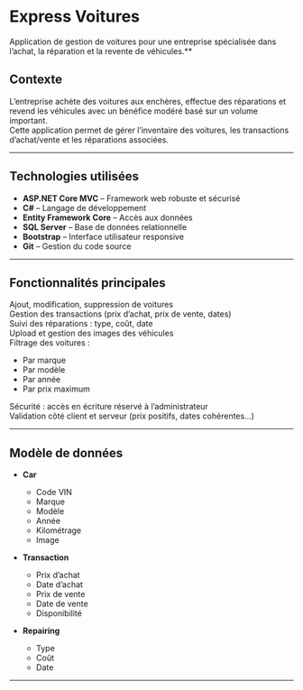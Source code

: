 # Express Voitures

Application de gestion de voitures pour une entreprise spécialisée dans l’achat, la réparation et la revente de véhicules.**

##  Contexte

L’entreprise achète des voitures aux enchères, effectue des réparations et revend les véhicules avec un bénéfice modéré basé sur un volume important.  
Cette application permet de gérer l’inventaire des voitures, les transactions d’achat/vente et les réparations associées.

---

##  Technologies utilisées

- **ASP.NET Core MVC** – Framework web robuste et sécurisé
- **C#** – Langage de développement
- **Entity Framework Core** – Accès aux données 
- **SQL Server** – Base de données relationnelle
- **Bootstrap** – Interface utilisateur responsive
- **Git** – Gestion du code source

---

##  Fonctionnalités principales

 Ajout, modification, suppression de voitures  
 Gestion des transactions (prix d’achat, prix de vente, dates)  
 Suivi des réparations : type, coût, date  
 Upload et gestion des images des véhicules  
 Filtrage des voitures :
- Par marque
- Par modèle
- Par année
- Par prix maximum  

 Sécurité : accès en écriture réservé à l’administrateur  
Validation côté client et serveur (prix positifs, dates cohérentes...)

---

## Modèle de données

- **Car**
  - Code VIN
  - Marque
  - Modèle
  - Année
  - Kilométrage
  - Image

- **Transaction**
  - Prix d’achat
  - Date d’achat
  - Prix de vente
  - Date de vente
  - Disponibilité

- **Repairing**
  - Type
  - Coût
  - Date

---




